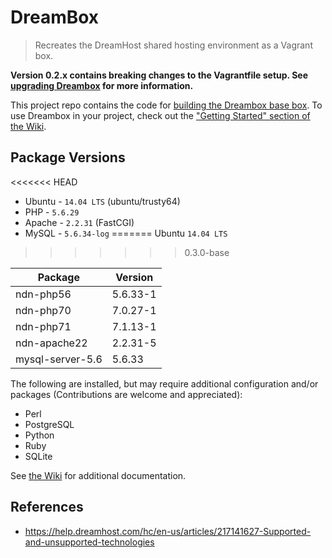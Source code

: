 DreamBox
========

> Recreates the DreamHost shared hosting environment as a Vagrant box.

**Version 0.2.x contains breaking changes to the Vagrantfile setup. See [upgrading Dreambox][upgrading_dreambox] for more information.**

This project repo contains the code for [building the Dreambox base box][wiki_build]. To use Dreambox in your project, check out the ["Getting Started" section of the Wiki][getting_started].

## Package Versions

<<<<<<< HEAD
- Ubuntu - `14.04 LTS` (ubuntu/trusty64)
- PHP - `5.6.29`
- Apache - `2.2.31` (FastCGI)
- MySQL - `5.6.34-log`
=======
Ubuntu `14.04 LTS`
>>>>>>> 0.3.0-base

| Package           | Version    |
| ------------------|------------|
| ndn-php56         | 5.6.33-1   |
| ndn-php70         | 7.0.27-1   |
| ndn-php71         | 7.1.13-1   |
| ndn-apache22      | 2.2.31-5   |
| mysql-server-5.6  | 5.6.33     |

The following are installed, but may require additional configuration and/or packages (Contributions are welcome and appreciated):
* Perl
* PostgreSQL
* Python
* Ruby
* SQLite

See [the Wiki][getting_started] for additional documentation.

## References

- https://help.dreamhost.com/hc/en-us/articles/217141627-Supported-and-unsupported-technologies

[getting_started]: ../../wiki/Home
[wiki_build]: ../../wiki/Building-Dreambox
[upgrading_dreambox]: ../../wiki/Upgrading-Dreambox
